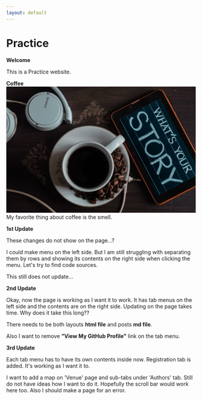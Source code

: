 ```yaml
---
layout: default
---
```

# Practice

**Welcome**

This is a Practice website. 

**Coffee**
![Tell me your story](assets/img/sutar-1749303.jpg) My favorite thing about coffee is the smell.  


**1st Update**

These changes do not show on the page...?

I could make menu on the left side. But I am still struggling with separating them by rows and showing its contents on the right side when clicking the menu. Let's try to find code sources. 

This still does not update... 



**2nd Update**

Okay, now the page is working as I want it to work. 
It has tab menus on the left side and the contents are on the right side. 
Updating on the page takes time. Why does it take this long??

There needs to be both layouts **html file** and posts **md file**. 

Also I want to remove **"View My GitHub Profile"** link on the tab menu.


**3rd Update**

Each tab menu has to have its own contents inside now. Registration tab is added. It's working as I want it to. 

I want to add a map on 'Venue' page and sub-tabs under 'Authors' tab. Still do not have ideas how I want to do it. 
Hopefully the scroll bar would work here too. Also I should make a page for an error. 
